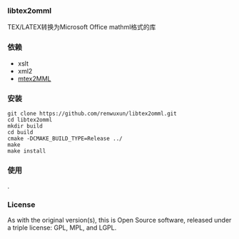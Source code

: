 ### libtex2omml
TEX/LATEX转换为Microsoft Office mathml格式的库

### 依赖
* xslt
* xml2
* [mtex2MML](https://github.com/renwuxun/mtex2MML "mtex2MML")

### 安装
```shell
git clone https://github.com/renwuxun/libtex2omml.git
cd libtex2omml
mkdir build
cd build
cmake -DCMAKE_BUILD_TYPE=Release ../
make
make install
```

### 使用
.

### License
As with the original version(s), this is Open Source software, released under a triple license: GPL, MPL, and LGPL.
